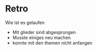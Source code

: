 # Retro
Wie ist es gelaufen
* Mit glieder sind abgesprungen
* Musste einiges neu machen
* konnte mit den themen nicht anfangen
